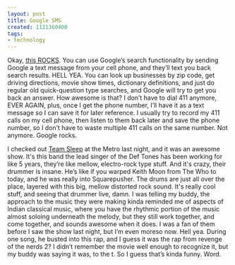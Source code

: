 ```yaml
---
layout: post
title: Google SMS
created: 1121360400
tags:
- technology
---
```

Okay, [this ROCKS](http://google.com/sms). You can use Google’s search functionality by sending Google a text message from your cell phone, and they’ll text you back search results. HELL YEA. You can look up businesses by zip code, get driving directions, movie show times, dictionary definitions, and just do regular old quick-question type searches, and Google will try to get you back an answer. How awesome is that? I don’t have to dial 411 anymore, EVER AGAIN, plus, once I get the phone number, I’ll have it as a text message so I can save it for later reference. I usually try to record my 411 calls on my cell phone, then listen to them back later and save the phone number, so I don’t have to waste multiple 411 calls on the same number. Not anymore. Google rocks.

I checked out [Team Sleep](http://www.teamsleep.net/) at the Metro last night, and it was an awesome show. It's this band the lead singer of the Def Tones has been working for like 5 years, they’re like mellow, electro-rock type stuff. And it's crazy, their drummer is insane. He’s like if you warped Keith Moon from The Who to today, and he was really into Squarepusher. The drums are just all over the place, layered with this big, mellow distorted rock sound. It's really cool stuff, and seeing that drummer live, damn. I was telling my buddy, the approach to the music they were making kinda reminded me of aspects of Indian classical music, where you have the rhythmic portion of the music almost soloing underneath the melody, but they still work together, and come together, and sounds awesome when it does. I was a fan of them before I saw the show last night, but I’m even moreso now. Hell yea. During one song, he busted into this rap, and I guess it was the rap from revenge of the nerds 2? I didn’t remember the movie well enough to recognize it, but my buddy was saying it was, to the t. So I guess that’s kinda funny. Word.

